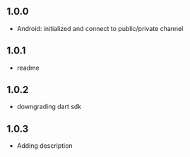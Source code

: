 ## 1.0.0

* Android: initialized and connect to public/private channel

## 1.0.1

* readme

## 1.0.2

* downgrading dart sdk

## 1.0.3

* Adding description
